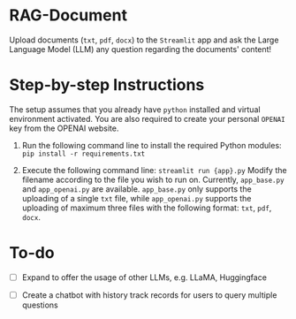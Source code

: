 # RAG-Document
Upload documents (`txt`, `pdf`, `docx`) to the `Streamlit` app and ask the Large Language Model (LLM) any question regarding the documents' content!

# Step-by-step Instructions
The setup assumes that you already have `python` installed and virtual environment activated. You are also required to create your personal `OPENAI` key from the OPENAI website.

1. Run the following command line to install the required Python modules:
`pip install -r requirements.txt`

2. Execute the following command line:
`streamlit run {app}.py`
Modify the filename according to the file you wish to run on. Currently, `app_base.py` and `app_openai.py` are available. `app_base.py` only supports the uploading of a single `txt` file, while `app_openai.py` supports the uploading of maximum three files with the following format: `txt`, `pdf`, `docx`. 

# To-do
- [ ] Expand to offer the usage of other LLMs, e.g. LLaMA, Huggingface
- [ ] Create a chatbot with history track records for users to query multiple questions

